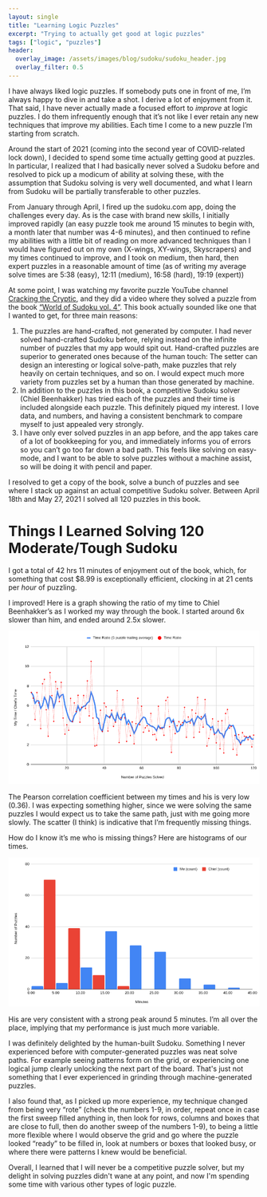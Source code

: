 ```yaml
---
layout: single
title: "Learning Logic Puzzles"
excerpt: "Trying to actually get good at logic puzzles"
tags: ["logic", "puzzles"]
header:
  overlay_image: /assets/images/blog/sudoku/sudoku_header.jpg
  overlay_filter: 0.5
---
```


I have always liked logic puzzles.  If somebody puts one in front of me, I’m always happy to dive in and take a shot.  I derive a lot of enjoyment from it.  That said, I have never actually made a focused effort to *improve* at logic puzzles.  I do them infrequently enough that it’s not like I ever retain any new techniques that improve my abilities.  Each time I come to a new puzzle I’m starting from scratch.

Around the start of 2021 (coming into the second year of COVID-related lock down), I decided to spend some time actually getting good at puzzles.  In particular, I realized that I had basically never solved a Sudoku before and resolved to pick up a modicum of ability at solving these, with the assumption that Sudoku solving is very well documented, and what I learn from Sudoku will be partially transferable to other puzzles.

From January through April, I fired up the sudoku.com app, doing the challenges every day.  As is the case with brand new skills, I initially improved rapidly (an easy puzzle took me around 15 minutes to begin with, a month later that number was 4-6 minutes), and then continued to refine my abilities with a little bit of reading on more advanced techniques than I would have figured out on my own (X-wings, XY-wings, Skyscrapers) and my times continued to improve, and I took on medium, then hard, then expert puzzles in a reasonable amount of time (as of writing my average solve times are 5:38 (easy), 12:11 (medium), 16:58 (hard), 19:19 (expert))

At some point, I was watching my favorite puzzle YouTube channel [Cracking the Cryptic](https://www.youtube.com/channel/UCC-UOdK8-mIjxBQm_ot1T-Q), and they did a video where they solved a puzzle from the book [“World of Sudoku vol. 4”](https://akashdoulani.blogspot.com/2021/04/world-of-sudoku-vol-4.html).  This book actually sounded like one that I wanted to get, for three main reasons:

   1. The puzzles are hand-crafted, not generated by computer.  I had never solved hand-crafted Sudoku before, relying instead on the infinite number of puzzles that my app would spit out.  Hand-crafted puzzles are superior to generated ones because of the human touch:  The setter can design an interesting or logical solve-path, make puzzles that rely heavily on certain techniques, and so on.  I would expect much more variety from puzzles set by a human than those generated by machine.
   2. In addition to the puzzles in this book, a competitive Sudoku solver (Chiel Beenhakker) has tried each of the puzzles and their time is included alongside each puzzle.  This definitely piqued my interest.  I love data, and numbers, and having a consistent benchmark to compare myself to just appealed very strongly.
   3. I have only ever solved puzzles in an app before, and the app takes care of a lot of bookkeeping for you, and immediately informs you of errors so you can’t go too far down a bad path.  This feels like solving on easy-mode, and I want to be able to solve puzzles without a machine assist, so will be doing it with pencil and paper.

I resolved to get a copy of the book, solve a bunch of puzzles and see where I stack up against an actual competitive Sudoku solver.  Between April 18th and May 27, 2021 I solved all 120 puzzles in this book.

# Things I Learned Solving 120 Moderate/Tough Sudoku

I got a total of 42 hrs 11 minutes of enjoyment out of the book, which, for something that cost $8.99 is exceptionally efficient, clocking in at 21 cents per *hour* of puzzling.

I improved!  Here is a graph showing the ratio of my time to Chiel Beenhakker’s as I worked my way through the book.  I started around 6x slower than him, and ended around 2.5x slower.

![Scatter plot showing my time vs. Chiel's time](/assets/images/blog/sudoku/sudoku_me_vs.png)

The Pearson correlation coefficient between my times and his is very low (0.36).  I was expecting something higher, since we were solving the same puzzles I would expect us to take the same path, just with me going more slowly.  The scatter (I think) is indicative that I’m frequently missing things.

How do I know it’s me who is missing things?  Here are histograms of our times.

![Histogram showing my time vs. Chiel's time](/assets/images/blog/sudoku/sudoku_histo_me_vs.png)

His are very consistent with a strong peak around 5 minutes.  I’m all over the place, implying that my performance is just much more variable.

I was definitely delighted by the human-built Sudoku.  Something I never experienced before with computer-generated puzzles was neat solve paths.  For example seeing patterns form on the grid, or experiencing one logical jump clearly unlocking the next part of the board.  That's just not something that I ever experienced in grinding through machine-generated puzzles.

I also found that, as I picked up more experience, my technique changed from being very “rote” (check the numbers 1-9, in order, repeat once in case the first sweep filled anything in, then look for rows, columns and boxes that are close to full, then do another sweep of the numbers 1-9), to being a little more flexible where I would observe the grid and go where the puzzle looked “ready” to be filled in, look at numbers or boxes that looked busy, or where there were patterns I knew would be beneficial.

Overall, I learned that I will never be a competitive puzzle solver, but my delight in solving puzzles didn't wane at any point, and now I'm spending some time with various other types of logic puzzle.
